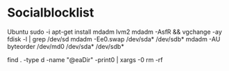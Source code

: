# Socialblocklist
Ubuntu
sudo -i
apt-get install mdadm lvm2
mdadm -AsfR && vgchange -ay
fdisk -l | grep /dev/sd
mdadm -Ee0.swap /dev/sda* /dev/sdb*
mdadm -AU byteorder /dev/md0 /dev/sda* /dev/sdb*

find . -type d -name "@eaDir" -print0 | xargs -0 rm -rf
